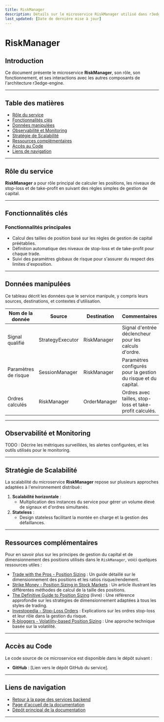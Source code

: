 ```yaml
---
title: RiskManager
description: Détails sur le microservice RiskManager utilisé dans r3edge-engine.
last_updated: [Date de dernière mise à jour]
---
```


# RiskManager

## Introduction

Ce document présente le microservice **RiskManager**, son rôle, son fonctionnement, et ses interactions avec les autres composants de l'architecture r3edge-engine.

---

## Table des matières

- [Rôle du service](#rôle-du-service)
- [Fonctionnalités clés](#fonctionnalités-clés)
- [Données manipulées](#données-manipulées)
- [Observabilité et Monitoring](#observabilité-et-monitoring)
- [Stratégie de Scalabilité](#stratégie-de-scalabilité)
- [Ressources complémentaires](#ressources-complémentaires)
- [Accès au Code](#accès-au-code)
- [Liens de navigation](#liens-de-navigation)

---

## Rôle du service

**RiskManager** a pour rôle principal de calculer les positions, les niveaux de stop-loss et de take-profit en suivant des règles simples de gestion de capital.

---

## Fonctionnalités clés

### Fonctionnalités principales 

- Calcul des tailles de position basé sur les règles de gestion de capital préétablies.
- Définition automatique des niveaux de stop-loss et de take-profit pour chaque trade.
- Suivi des paramètres globaux de risque pour s'assurer du respect des limites d'exposition.

---

## Données manipulées

Ce tableau décrit les données que le service manipule, y compris leurs sources, destinations, et contextes d'utilisation.

| **Nom de la donnée**      | **Source**             | **Destination**        | **Commentaires**                                  |
| ------------------------- | --------------------- | --------------------- | ------------------------------------------------- |
| Signal qualifié          | StrategyExecutor      | RiskManager          | Signal d'entrée déclencheur pour les calculs d'ordre. |
| Paramètres de risque     | SessionManager        | RiskManager          | Paramètres configurés pour la gestion du risque et du capital. |
| Ordres calculés          | RiskManager          | OrderManager          | Ordres avec tailles, stop-loss et take-profit calculés. |

---

## Observabilité et Monitoring

TODO : Décrire les métriques surveillées, les alertes configurées, et les outils utilisés pour le monitoring.

---

## Stratégie de Scalabilité

La scalabilité du microservice **RiskManager** repose sur plusieurs approches adaptées à l'environnement distribué :

1. **Scalabilité horizontale** :
   - Multiplication des instances du service pour gérer un volume élevé de signaux et d'ordres simultanés.
2. **Stateless** :
   - Design stateless facilitant la montée en charge et la gestion des défaillances.

---

## Ressources complémentaires

Pour en savoir plus sur les principes de gestion du capital et de dimensionnement des positions utilisés dans le `RiskManager`, voici quelques ressources utiles : 

- [Trade with the Pros - Position Sizing](https://tradewiththepros.com/position-sizing/) : Un guide détaillé sur le dimensionnement des positions et les ratios risque/rendement.
- [Strike Money - Position Sizing in Stock Markets](https://www.strike.money/stock-market/position-sizing) : Un article illustrant les différentes méthodes de calcul de la taille des positions.
- [The Definitive Guide to Position Sizing](https://www.amazon.com/Position-Sizing) (livre) : Une référence approfondie sur les stratégies de dimensionnement adaptées à tous les styles de trading.
- [Investopedia - Stop-Loss Orders](https://www.investopedia.com/terms/s/stop-lossorder.asp) : Explications sur les ordres stop-loss et leur rôle dans la gestion du risque.
- [R-bloggers - Volatility-based Position Sizing](https://www.r-bloggers.com/volatility-based-position-sizing/) : Une approche technique basée sur la volatilité.

---

## Accès au Code

Le code source de ce microservice est disponible dans le dépôt suivant :

- **GitHub** : [Lien vers le dépôt GitHub du service].

---

## Liens de navigation

- [Retour à la page des services backend](services-backend.md)
- [Page d'accueil de la documentation](index.md)
- [Dépôt principal de la documentation](https://github.com/dsissoko/r3edge-engine-docs)

---

